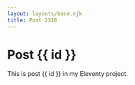 ```yaml
---
layout: layouts/base.njk
title: Post 2316
---
```


# Post {{ id }}

This is post {{ id }} in my Eleventy project.
